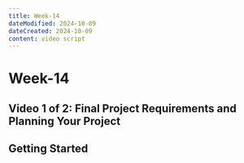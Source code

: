```yaml
---
title: Week-14
dateModified: 2024-10-09
dateCreated: 2024-10-09
content: video script
---
```


# Week-14

## Video 1 of 2: Final Project Requirements and Planning Your Project

## Getting Started
